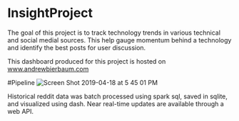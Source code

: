 # InsightProject

The goal of this project is to track technology trends in various technical and social medial sources. This help gauge momentum behind a technology and identify the best posts for user discussion. 

This dashboard produced for this project is hosted on www.andrewbierbaum.com

#Pipeline
![Screen Shot 2019-04-18 at 5 45 01 PM](https://user-images.githubusercontent.com/44590433/56399272-ca4c5400-6201-11e9-89c3-90587148854c.png)

Historical reddit data was batch processed using spark sql, saved in sqlite, and visualized using dash. Near real-time updates are available through a web API.

